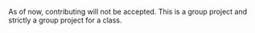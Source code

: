 As of now, contributing will not be accepted. This is a group project and strictly a group project for a class.
